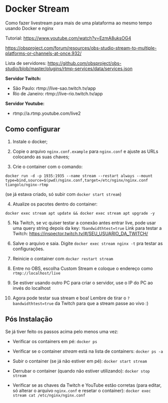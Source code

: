 # Docker Stream

Como fazer livestream para mais de uma plataforma ao mesmo tempo usando Docker e nginx

Tutorial:
https://www.youtube.com/watch?v=EzmA8uksOG4

https://obsproject.com/forum/resources/obs-studio-stream-to-multiple-platforms-or-channels-at-once.932/

Lista de servidores:
https://github.com/obsproject/obs-studio/blob/master/plugins/rtmp-services/data/services.json

**Servidor Twitch:**
- São Paulo: rtmp://live-sao.twitch.tv/app
- Rio de Janeiro: rtmp://live-rio.twitch.tv/app

**Servidor Youtube:**
- rtmp://a.rtmp.youtube.com/live2

## Como configurar 

1. Instale o docker;

2. Copie o arquivo `nginx.conf.example` para `nginx.conf` e ajuste as URLs colocando as suas chaves;

3. Crie o container com o comando:

```console
docker run -d -p 1935:1935 --name stream --restart always --mount type=bind,source=$(pwd)/nginx.conf,target=/etc/nginx/nginx.conf tiangolo/nginx-rtmp
```

(se já estava criado, só subir com `docker start stream`)

4. Atualize os pacotes dentro do container: 

```console
docker exec stream apt update && docker exec stream apt upgrade -y
```

5. Na Twitch, se vc quiser testar a conexão antes entrar live, pode usar uma query string depois da key: `?bandwidthtest=true`
Link para testar a Twitch: https://inspector.twitch.tv/#/SEU_USUARIO_DA_TWITCH/

6. Salve o arquivo e saia. Digite `docker exec stream nginx -t` pra testar as configurações.

7. Reinicie o container com `docker restart stream`

8. Entre no OBS, escolha Custom Stream e coloque o endereço como `rtmp://localhost/live`

9. Se estiver usando outro PC para criar o servidor, use o IP do PC ao invés do localhost

10. Agora pode testar sua stream e boa! Lembre de tirar o `?bandwidthtest=true` da Twitch para que a stream passe ao vivo :)

## Pós Instalação

Se já tiver feito os passos acima pelo menos uma vez:

- Verificar os containers em pé:
`docker ps`

- Verificar se o container _stream_ está na lista de containers:
`docker ps -a`

- Subir o container (se já não estiver em pé):
`docker start stream`

- Derrubar o container (quando não estiver utilizando):
`docker stop stream`

- Verificar se as chaves da Twitch e YouTube estão corretas (para editar, só alterar o arquivo `nginx.conf` e resetar o container):
`docker exec stream cat /etc/nginx/nginx.conf`
